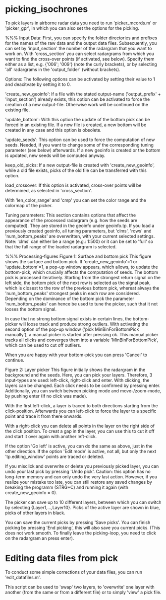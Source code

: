 # picking_isochrones

To pick layers in airborne radar data you need to run 'picker_mcords.m' or 'picker_gpr', in which you can also set the options for the picking.

%%% Input
Data:
First, you can specify the folder directories and prefixes for the names of the raw data and the output data files.
Subsecuently, you can set by 'input_section' the number of the radargram that you want to work on.
With 'cross_section' you can select radargrams from which you want to find the cross-over points (if activated, see below). Specify them either as a list, e.g. {'006'; '009'} (note the curly brackets), or by selecting 'all' radargrams in the 'output_folder' (without brackets).

Options:
The following options can be activated by setting their value to 1 and deacitvate by setting it to 0.

'create_new_geoinfo': If a file with the stated output-name ('output_prefix' + 'input_section') already exists, this option can be activated to force the creation of a new output-file. Otherwise work will be continued on the existing file.

'update_bottom': With this option the update of the bottom pick can be forced in an existing file. If a new file is created, a new bottom will be created in any case and this option is obsolete.

'update_seeds': This option can be used to force the computation of new seeds. Needed, if you want to change some of the corresponding tuning parameter (see below) afterwards. If a new geoinfo is created or the bottom is updated, new seeds will be computed anyway.

keep_old_picks: If a new output-file is created with 'create_new_geoinfo', while a old file exists, picks of the old file can be transferred with this option.

load_crossover: If this option is activated, cross-over points will be determined, as selected in 'cross_section'.

With 'len_color_range' and 'cmp' you can set the color range and the colormap of the picker.

Tuning parameters:
This section contains options that affect the appearance of the processed radargram (e.g. how the seeds are computed). They are stored in the geoinfo under geoinfo.tp. If you load a previously created geoinfo, all tuning parameters, but 'clms', 'rows' and 'num_bottom_peaks' are overwritten, with your current selected settings.
Note: 'clms' can either be a range (e.g.: 1:500) or it can be set to 'full' so that the full range of the loaded radargram is selected.

%%% Processing-figures
Figure 1: Surface and bottom pick
This figure shows the surface and bottom pick. If 'create_new_geoinfo'=1 or 'update_bottom'=1, a pop-up window appears, which allows, to update the bottom-pick, which crucially affects the computation of seeds. The bottom pick is processed iteratively. Starting from the strongest return signal on the left side, the bottom pick of the next row is selected as the signal peak, which is closest to the row of the previous bottom pick, whereat always the 'num_bottom_peaks' strongest peaks in each row are considered. Depending on the dominance of the bottom pick the parameter 'num_bottom_peaks' can hence be used to tune the picker, such that it not looses the bottom signal.

In case that no strong bottom signal exists in certain lines, the bottom-picker will loose track and produce strong outliers. With activating the second option of the pop-up window ('pick MinBinForBottomPick manually'), a manual picker is started after pressing ok. This manual picker tracks all clicks and converges them into a variable 'MinBinForBottomPick', which can be used to cut off outliers.

When you are happy with your bottom-pick you can press 'Cancel' to continue.


Figure 2: Layer picker
This figure initially shows the radargram in the background and the seeds. Here, you can pick your layers. Therefore, 3 input-types are used: left-click, right-click and enter. With clicking, the layers can be changed. Each click needs to be confirmed by pressing enter. Additionally, you can switch between picking mode and move-/zoom-mode, by pushing enter (If no click was made). 

With the first left-click, a layer is traced to both directions starting from the click-position. Afterwards you can left-click to force the layer to a specific point and trace it from there onwards.

With a right-click you can delete all points in the layer on the right side of the click position. To creat a gap in the layer, you can use this to cut it off and start it over again with another left-click.

If the option 'Go left' is active, you can do the same as above, just in the other direction.
If the option 'Edit mode' is active, not all, but only the next 'tp.editing_window' points are traced or deleted.

If you misclick and overwrite or delete you previously picked layer, you can undo your last pick by pressing 'Undo pick'. Caution: this option has no long-term memory and can only undo the very last action. However, if you realize your mistake too late, you can still restore any saved changes by breaking the programm (STRG+C) and running it again (with create_new_geoinfo = 0).

The picker can save up to 10 different layers, between which you can switch by selecting {Layer1,...,Layer10}. Picks of the active layer are shown in blue, picks of other layers in black.

You can save the current picks by pressing 'Save picks'.
You can finish picking by pressing 'End picking', this will also save you current picks. (This does not work smooth. To finally leave the picking-loop, you need to click on the radargram an press enter).


# Editing data files from pick

To conduct some simple corrections of your data files, you can run 'edit_datafiles.m'.

This script can be used to 'swap' two layers, to 'overwrite' one layer with another (from the same or from a different file) or to simply 'view' a pick file.
